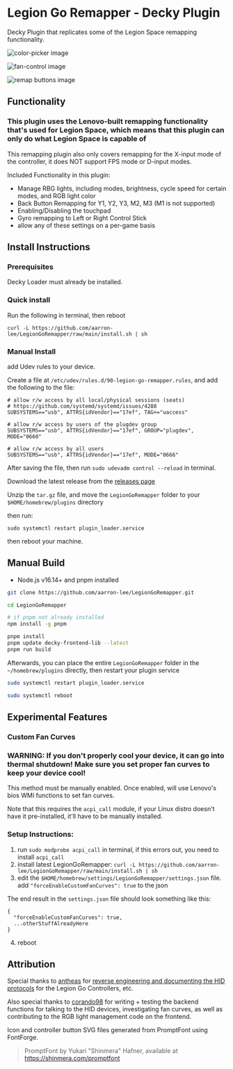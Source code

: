 # Legion Go Remapper - Decky Plugin

Decky Plugin that replicates some of the Legion Space remapping functionality.

![color-picker image](./images/color-picker.png)

![fan-control image](./images/fan-control.png)

![remap buttons image](./images/remap-buttons.png)

## Functionality

### This plugin uses the Lenovo-built remapping functionality that's used for Legion Space, which means that this plugin can only do what Legion Space is capable of

This remapping plugin also only covers remapping for the X-input mode of the controller, it does NOT support FPS mode or D-input modes.

Included Functionality in this plugin:

- Manage RBG lights, including modes, brightness, cycle speed for certain modes, and RGB light color
- Back Button Remapping for Y1, Y2, Y3, M2, M3 (M1 is not supported)
- Enabling/Disabling the touchpad
- Gyro remapping to Left or Right Control Stick
- allow any of these settings on a per-game basis

## Install Instructions

### Prerequisites

Decky Loader must already be installed.

### Quick install

Run the following in terminal, then reboot

```
curl -L https://github.com/aarron-lee/LegionGoRemapper/raw/main/install.sh | sh
```

### Manual Install

add Udev rules to your device.

Create a file at `/etc/udev/rules.d/90-legion-go-remapper.rules`, and add the following to the file:

```
# allow r/w access by all local/physical sessions (seats)
# https://github.com/systemd/systemd/issues/4288
SUBSYSTEMS=="usb", ATTRS{idVendor}=="17ef", TAG+="uaccess"

# allow r/w access by users of the plugdev group
SUBSYSTEMS=="usb", ATTRS{idVendor}=="17ef", GROUP="plugdev", MODE="0660"

# allow r/w access by all users
SUBSYSTEMS=="usb", ATTRS{idVendor}=="17ef", MODE="0666"
```

After saving the file, then run `sudo udevadm control --reload` in terminal.

Download the latest release from the [releases page](https://github.com/aarron-lee/LegionGoRemapper/releases)

Unzip the `tar.gz` file, and move the `LegionGoRemapper` folder to your `$HOME/homebrew/plugins` directory

then run:

```
sudo systemctl restart plugin_loader.service
```

then reboot your machine.

## Manual Build

- Node.js v16.14+ and pnpm installed

```bash
git clone https://github.com/aarron-lee/LegionGoRemapper.git

cd LegionGoRemapper

# if pnpm not already installed
npm install -g pnpm

pnpm install
pnpm update decky-frontend-lib --latest
pnpm run build
```

Afterwards, you can place the entire `LegionGoRemapper` folder in the `~/homebrew/plugins` directly, then restart your plugin service

```bash
sudo systemctl restart plugin_loader.service

sudo systemctl reboot
```

## Experimental Features

### Custom Fan Curves

### WARNING: If you don't properly cool your device, it can go into thermal shutdown! Make sure you set proper fan curves to keep your device cool!

This method must be manually enabled. Once enabled, will use Lenovo's bios WMI functions to set fan curves.

Note that this requires the `acpi_call` module, if your Linux distro doesn't have it pre-installed, it'll have to be manually installed.

### Setup Instructions:

1. run `sudo modprobe acpi_call` in terminal, if this errors out, you need to install `acpi_call`
2. install latest LegionGoRemapper: `curl -L https://github.com/aarron-lee/LegionGoRemapper/raw/main/install.sh | sh`
3. edit the `$HOME/homebrew/settings/LegionGoRemapper/settings.json` file. add `"forceEnableCustomFanCurves": true` to the json

The end result in the `settings.json` file should look something like this:

```
{
  "forceEnableCustomFanCurves": true,
  ...otherStuffAlreadyHere
}
```

4. reboot

## Attribution

Special thanks to [antheas](https://github.com/antheas) for [reverse engineering and documenting the HID protocols](https://github.com/antheas/hwinfo/tree/master/devices/legion_go) for the Legion Go Controllers, etc.

Also special thanks to [corando98](https://github.com/corando98) for writing + testing the backend functions for talking to the HID devices, investigating fan curves, as well as contributing to the RGB light management code on the frontend.

Icon and controller button SVG files generated from PromptFont using FontForge.

> PromptFont by Yukari "Shinmera" Hafner, available at https://shinmera.com/promptfont
